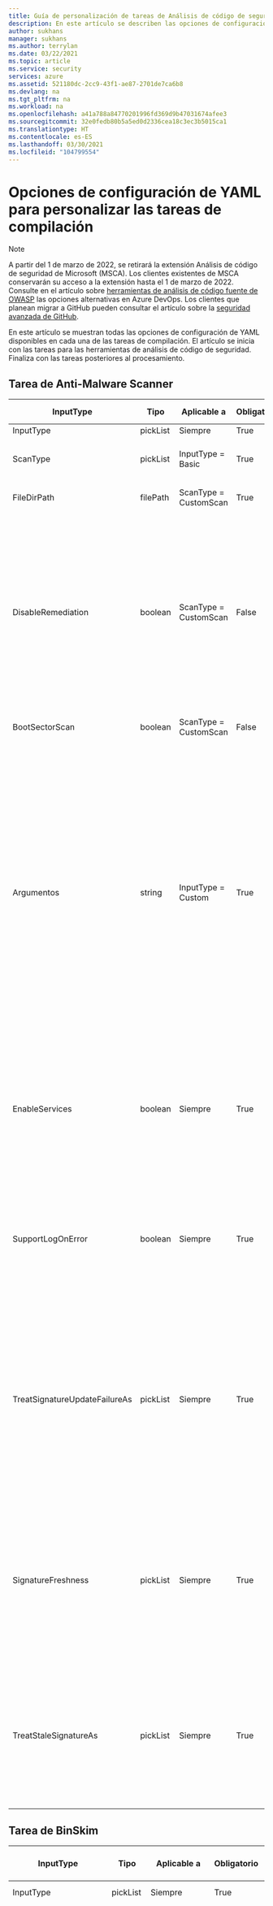 ```yaml
---
title: Guía de personalización de tareas de Análisis de código de seguridad de Microsoft Azure
description: En este artículo se describen las opciones de configuración de YAML para personalizar todas las tareas en la extensión Análisis de código de seguridad de Microsoft
author: sukhans
manager: sukhans
ms.author: terrylan
ms.date: 03/22/2021
ms.topic: article
ms.service: security
services: azure
ms.assetid: 521180dc-2cc9-43f1-ae87-2701de7ca6b8
ms.devlang: na
ms.tgt_pltfrm: na
ms.workload: na
ms.openlocfilehash: a41a788a84770201996fd369d9b47031674afee3
ms.sourcegitcommit: 32e0fedb80b5a5ed0d2336cea18c3ec3b5015ca1
ms.translationtype: HT
ms.contentlocale: es-ES
ms.lasthandoff: 03/30/2021
ms.locfileid: "104799554"
---
```

# <a name="yaml-configuration-options-to-customize-the-build-tasks"></a>Opciones de configuración de YAML para personalizar las tareas de compilación

> [!Note]
> A partir del 1 de marzo de 2022, se retirará la extensión Análisis de código de seguridad de Microsoft (MSCA). Los clientes existentes de MSCA conservarán su acceso a la extensión hasta el 1 de marzo de 2022. Consulte en el artículo sobre [herramientas de análisis de código fuente de OWASP](https://owasp.org/www-community/Source_Code_Analysis_Tools) las opciones alternativas en Azure DevOps. Los clientes que planean migrar a GitHub pueden consultar el artículo sobre la [seguridad avanzada de GitHub](https://docs.github.com/github/getting-started-with-github/about-github-advanced-security).

En este artículo se muestran todas las opciones de configuración de YAML disponibles en cada una de las tareas de compilación. El artículo se inicia con las tareas para las herramientas de análisis de código de seguridad. Finaliza con las tareas posteriores al procesamiento.

## <a name="anti-malware-scanner-task"></a>Tarea de Anti-Malware Scanner

| **InputType**      | **Tipo**     | **Aplicable a**            | **Obligatorio** | **Valor predeterminado**             | **Opciones (para listas desplegables)**                                   | **Descripción**                                                                                                                                                                                                                                                                                                                            |
|------------|---------------|-----------------------|----------|---------------------------|----------------------------------------------------------------------------|------------------------------------------------------------------------------------------------------------------------------------------------------------------------------------------------------------------------------------------------|
| InputType | pickList | Siempre | True | Básico | Basic, Custom | 
| ScanType | pickList | InputType = Basic | True | CustomScan | CustomScan, FullSystemScan, QuickScan, YourConfiguredScan | Tipo de detección que se va a usar para la detección de antimalware.
| FileDirPath | filePath | ScanType = CustomScan | True | $(Build.StagingDirectory) |  | Indica el archivo o directorio que se va a examinar.
| DisableRemediation | boolean | ScanType = CustomScan | False | true |  | Cuando está activado: 1) Se omiten las exclusiones de archivos. 2) Se examinan los archivos del almacenamiento. 3) No se aplican las acciones después de la detección. 4) No se escriben las entradas del registro de eventos después de la detección. 5) No se muestran las detecciones del examen personalizado en la interfaz de usuario. 6) La salida de la consola mostrará la lista de detecciones del examen personalizado.
| BootSectorScan | boolean | ScanType = CustomScan | False | false |  | Si está activada, habilita el examen del sector de arranque.
| Argumentos | string | InputType = Custom | True | -Scan -ScanType 3 -DisableRemediation -File $(Build.StagingDirectory) |  | Los argumentos de la línea de comandos, en los que el argumento para -File es una ruta de acceso absoluta o una ruta de acceso relativa al directorio $(Build.StagingDirectory) que se predefinió en el agente de compilación. Nota: Si no proporciona un argumento para -File como último argumento, el valor predeterminado será $(Build.StagingDirectory). También puede proporcionar sus propios argumentos permitidos por la herramienta MpCmdRun.exe.<br/><br/>Para más información sobre los argumentos de la línea de comandos de esta herramienta, escriba <strong>-h</strong> o <strong>-?</strong> en el campo Argumentos y ejecute la tarea de compilación.
| EnableServices | boolean | Siempre | True | false |  | Si se activa, intentará habilitar los servicios necesarios para Windows Update en caso de que estén deshabilitados.<br/>**NOTA**: Asegúrese de que la directiva de grupo no deshabilite los servicios y de que la cuenta en la que se ejecuta esta compilación tiene privilegios de administración.
| SupportLogOnError | boolean | Siempre | True | false |  | Si está activada, se recopilarán los archivos de soporte técnico para el diagnóstico cuando se produzca un error. Esto podría tardar varios minutos.<br/>**NOTA**: Asegúrese de que la cuenta en la que se ejecuta esta compilación tiene privilegios de administración.
| TreatSignatureUpdateFailureAs | pickList | Siempre | True | Advertencia | Error, Standard, Warning | El nivel de registro que se usa si la firma no se puede actualizar en el tiempo de ejecución. Cuando se establece en **Error**, un error al actualizar la firma producirá un error en la tarea de compilación. Tenga en cuenta que es habitual que se produzca un error en la actualización de firmas en los agentes de compilación hospedados, incluso aunque la firma sea relativamente reciente (menos de 3 horas de antigüedad).
| SignatureFreshness | pickList | Siempre | True | UpToDate | OneDay, ThreeDays, TwoDays, UpToDate | La antigüedad máxima permitida para la firma de antimalware. Si no se puede actualizar la firma y es anterior a este valor, la tarea de compilación se comportará según el valor seleccionado en el campo **Validate Signatures Age As** (Validar la antigüedad de las firmas como). Nota: Si elige **Up-To-Date**, se permite a las firmas tener una antigüedad de 3 horas como máximo.
| TreatStaleSignatureAs | pickList | Siempre | True | Error | Error, Standard, Warning | El nivel del registro que se usa si la antigüedad de la firma es superior al valor de **AntiMalware Signature Age** (Antigüedad de la firma de antimalware). Una firma obsoleta se puede tratar como una **advertencia** o un aviso **informativo** para poder continuar con el examen de antimalware, pero no es recomendable.

## <a name="binskim-task"></a>Tarea de BinSkim

| **InputType**      | **Tipo**     | **Aplicable a**            | **Obligatorio** | **Valor predeterminado**             | **Opciones (para listas desplegables)**                                   | **Descripción**                                                                                                                                                                                                                                                                                                                            |
|------------|---------------|-----------------------|----------|---------------------------|----------------------------------------------------------------------------|------------------------------------------------------------------------------------------------------------------------------------------------------------------------------------------------------------------------------------------------|
| InputType | pickList | Siempre | True | Básico | Basic, CommandLine | 
| argumentos | string | InputType = CommandLine | True |  |  | Argumentos de la línea de comandos de BinSkim estándar que se van a ejecutar. La ruta de acceso de salida se eliminará y se reemplazará.<br>Para más información sobre los argumentos de la línea de comandos de esta herramienta, escriba **help** (ayuda) en el campo Argumentos y ejecute la tarea de compilación.
| Función | pickList | InputType = Basic | True | analyze | analyze, dump, exportConfig, exportRules | 
| AnalyzeTarget | filePath | InputType = Basic && Function = analyze | True | $(Build.ArtifactStagingDirectory)\*.dll;<br>$(Build.ArtifactStagingDirectory)\*.exe |  | Uno o más especificadores para un archivo, un directorio o un patrón de filtro que se resuelve en uno o varios archivos binarios que se van a analizar. (lista separada por ";")
| AnalyzeSymPath | string | InputType = Basic && Function = analyze | False |  |  | Ruta de acceso al archivo de símbolos del destino.
| AnalyzeConfigPath | string | InputType = Basic && Function = analyze | False | default |  | Ruta de acceso a un archivo de directiva que se usará para configurar el análisis. Use el valor "default" para usar la configuración integrada.
| AnalyzePluginPath | string | InputType = Basic && Function = analyze | False |  |  | Ruta de acceso a un complemento que se invocará en todos los destinos del conjunto de análisis.
| AnalyzeRecurse | boolean | InputType = Basic && Function = analyze | False | true |  | Recorre los subdirectorios al evaluar los argumentos del especificador de archivo.
| AnalyzeVerbose | boolean | InputType = Basic && Function = analyze | False | false |  | Emite salida detallada. El informe completo resultante está diseñado para proporcionar las pruebas adecuadas para escenarios de cumplimiento.
| AnalyzeHashes | boolean | InputType = Basic && Function = analyze | False | false |  | Salida de hash SHA-256 de destinos de análisis al emitir informes de SARIF.
| AnalyzeStatistics | boolean | InputType = Basic && Function = analyze | False | false |  | Genera tiempo y otras estadísticas para la sesión de análisis.
| AnalyzeEnvironment | boolean | InputType = Basic && Function = analyze | False | false |  | Registra los detalles del entorno de la máquina desde la ejecución al archivo de salida. ADVERTENCIA: Esta opción registra información potencialmente confidencial (por ejemplo, todos los valores de las variables de entorno) en cualquier registro emitido.
| ExportRulesOutputType | pickList | InputType = Basic && Function = exportRules | False | SARIF | SARIF, SonarQube | El tipo de archivo del descriptor de reglas que se va a mostrar. Esto se incluirá en la carpeta de registros de BinSkim que publica la tarea de compilación Publish Security Analysis Logs.
| DumpTarget | filePath | InputType = Basic && Function = dump | True | $(Build.ArtifactStagingDirectory) |  | Uno o más especificadores para un archivo, un directorio o un patrón de filtro que se resuelve en uno o varios archivos binarios que se van a analizar. (lista separada por ";")
| DumpRecurse | boolean | InputType = Basic && Function = dump | False | true |  | Recorre los subdirectorios al evaluar los argumentos del especificador de archivo.
| DumpVerbose | boolean | InputType = Basic && Function = dump | False | true |  | Emite salida detallada. El informe completo resultante está diseñado para proporcionar las pruebas adecuadas para escenarios de cumplimiento.
| toolVersion | pickList | Siempre | False | Más reciente | 1.5.0, Latest, LatestPreRelease | La versión de la herramienta que se va a ejecutar.

## <a name="credential-scanner-task"></a>Tarea de Credential Scanner

| **InputType**      | **Tipo**     | **Aplicable a**            | **Obligatorio** | **Valor predeterminado**             | **Opciones (para listas desplegables)**                                   | **Descripción**                                                                                                                                                                                                                                                                                                                            |
|------------|---------------|-----------------------|----------|---------------------------|----------------------------------------------------------------------------|------------------------------------------------------------------------------------------------------------------------------------------------------------------------------------------------------------------------------------------------|
| outputFormat | pickList | Siempre | False | pre | csv, pre, tsv | El formato de salida del archivo de resultados de Credential Scanner.
| toolVersion | pickList | Siempre | False | Más reciente | 1.27.7, Latest, LatestPreRelease | La versión de la herramienta que se va a ejecutar.
| scanFolder | filePath | Siempre | False | $(Build.SourcesDirectory) |  | La carpeta del repositorio que se va a examinar para buscar credenciales.
| searchersFileType | pickList | Siempre | False | Valor predeterminado | Custom, Default, DefaultAndCustom | Opciones para encontrar el archivo de buscadores utilizado para el examen.
| searchersFile | filePath | searchersFileType == Custom O searchersFileType == DefaultAndCustom | False |  |  | El archivo de configuración de los buscadores de Credential Scanner de las comprobaciones que se van a ejecutar. Se pueden incluir y usar varios valores mediante la inclusión de una lista separada por comas de rutas de acceso a los archivos de buscadores de Credential Scanner.
| suppressionsFile | filePath | Siempre | False |  |  | El archivo de supresiones de Credential Scanner que se utilizará para suprimir problemas en el registro de salida.
| suppressAsError | boolean | Siempre | False | false |  | Las coincidencias suprimidas se mostrarán en el archivo de salida [-O]-matches.[-f] en lugar de en el archivo de salida suprimido predeterminado [-O]-suppressed.[-f]. (El valor predeterminado es "False")
| verboseOutput | boolean | Siempre | False | false |  | Información detallada de salida.
| batchSize | string | Siempre | False |  |  | El número de subprocesos simultáneos que se usan para ejecutar instancias de Credential Scanner en paralelo. (El valor predeterminado es 20)<br/>El valor debe estar dentro del intervalo 1-2147483647.
| regexMatchTimeoutInSeconds | string | Siempre | False |  |  | la cantidad de tiempo en segundos que se invertirá en encontrar un buscador antes de detener la comprobación.<br/>Agrega ``-Co RegexMatchTimeoutInSeconds=<Value>`` en la línea de comandos.
| fileScanReadBufferSize | string | Siempre | False |  |  | Tamaño de búfer durante la lectura de contenido en bytes. (El valor predeterminado es 524 288).<br/>Agrega ``-Co FileScanReadBufferSize=<Value>`` en la línea de comandos.
| maxFileScanReadBytes | string | Siempre | False |  |  | Número máximo de bytes que van a leerse en un determinado archivo durante un análisis de contenido. (El valor predeterminado es 104 857 600).<br/>Agrega ``-Co MaxFileScanReadBytes=<Value>`` en la línea de comandos.

## <a name="roslyn-analyzers-task"></a>Tarea de analizadores basados en Roslyn

| **InputType**      | **Tipo**     | **Aplicable a**            | **Obligatorio** | **Valor predeterminado**             | **Opciones (para listas desplegables)**                                   | **Descripción**                                                                                                                                                                                                                                                                                                                   |
|------------|---------------|-----------------------|----------|---------------------------|----------------------------------------------------------------------------|------------------------------------------------------------------------------------------------------------------------------------------------------------------------------------------------------------------------------------------------|
| userProvideBuildInfo | pickList | Siempre | True | auto | auto, msBuildInfo | Opciones para que un usuario proporcione la versión y la arquitectura de MSBuild, y la línea de comandos de compilación para el análisis de Roslyn. Si se selecciona **Auto**, esta tarea recuperará la información de compilación de las tareas anteriores de **MSBuild**, **VSBuild** o **.NET Core** (en el caso de una compilación) de la misma canalización.
| msBuildVersion | pickList | userProvideBuildInfo == msBuildInfo | True | 16.0 | 15.0, 16.0 | La versión de MSBuild.
| msBuildArchitecture | pickList | userProvideBuildInfo == msBuildInfo | True | x86 | DotNetCore, x64, x86 | La arquitectura MSBuild. Nota: Si la línea de comandos de compilación llama a la **compilación de dotnet.exe**, elija la opción **Mediante .Net Core**.
| msBuildCommandline | string | userProvideBuildInfo == msBuildInfo | True |  |  | La línea de comandos de compilación completa para compilar la solución o los proyectos.<br/><br/>Notas: La línea de comandos debe comenzar con una ruta de acceso completa a **MSBuild.exe** o **dotnet.exe**.<br/>El comando se ejecutará con $(Build.SourcesDirectory) como directorio de trabajo.
| rulesetName | pickList | Siempre | False | Recomendado | Custom, None, Recommended, Required | Conjunto de reglas con nombre que se va a usar.<br/><br/>Si se selecciona `Ruleset Configured In Your Visual Studio Project File(s)`, se usará el conjunto de reglas preconfigurado en los archivos del proyecto de Visual Studio. Si se elige `Custom`, se puede establecer una opción de ruta de acceso a un conjunto de reglas personalizadas.
| rulesetVersion | pickList | rulesetName == Required O rulesetName == Recommended | False | Más reciente | 8.0, 8.1, 8.2, Latest, LatestPreRelease | La versión del conjunto de reglas del Ciclo de vida de desarrollo de seguridad de Microsoft elegido.
| customRuleset | string | rulesetName = Custom | False |  |  | Una ruta de acceso accesible al conjunto de reglas que se va a usar. Las rutas de acceso relativas se normalizarán en la raíz del repositorio de origen (`$(Build.SourcesDirectory)`).<br/><br/>Si el conjunto de reglas especifica `Rules` con `Actions` establecido en `Error`, se producirá un error en la tarea de compilación. Para usar un conjunto de reglas que lo haga, compruebe `Continue on error` en las opciones de `Control Options` de la tarea de compilación.
| microsoftAnalyzersVersion | pickList | Siempre | False | Más reciente | 2.9.3, 2.9.4, 2.9.6, Latest, LatestPreRelease | La versión del paquete [Microsoft.CodeAnalysis.FxCopAnalyzers](https://www.nuget.org/packages/Microsoft.CodeAnalysis.FxCopAnalyzers) que se va a ejecutar.
| suppressionFileForCompilerWarnings | filePath | Siempre | False |  |  | Un archivo de eliminaciones para suprimir las advertencia de los compiladores C# y VB.<br/><br/>Un archivo de texto sin formato con cada identificador de advertencia enumerado en una línea independiente.<br/>En el caso de advertencias del compilador, especifique solo la parte numérica del identificador de la advertencia. Por ejemplo, 1018 suprime CS1018 y CA1501 suprime CA1501.<br/><br/>Se anexará una ruta de acceso relativa a la raíz del repositorio de origen (`$(Build.SourcesDirectory)`).

## <a name="tslint-task"></a>Tarea de TSLint

| **InputType**      | **Tipo**     | **Aplicable a**            | **Obligatorio** | **Valor predeterminado**             | **Opciones (para listas desplegables)**                                   | **Descripción**                                                                                                                                                                                                                                                                                                                            |
|------------|---------------|-----------------------|----------|---------------------------|----------------------------------------------------------------------------|------------------------------------------------------------------------------------------------------------------------------------------------------------------------------------------------------------------------------------------------|
| RuleLibrary | pickList | Siempre | True | tslint | custom, microsoft, tslint | Todos los resultados incluyen las reglas que vienen con la versión seleccionada de TSLint (**Base Only**) (Solo base).<br/><br/>**Base only** (Solo base:) solo las reglas incluidas en TSLint.<br/><br/>**Include Microsoft Rules** (Incluir reglas de Microsoft): descarga [tslint-microsoft-contrib](https://github.com/Microsoft/tslint-microsoft-contrib) e incluye sus reglas para que estén disponibles para su uso en la ejecución de TSLint. Al elegir esta opción, se oculta la casilla `Type Checking`, ya que es necesaria para las reglas de Microsoft y se usará automáticamente. También hace que se muestre el campo `Microsoft Contribution Version`, lo que permite seleccionar una versión de `tslint-microsoft-contrib` de [npm](https://www.npmjs.com/package/tslint-microsoft-contrib).<br/><br/>**Include Custom Rules** (Incluir reglas personalizadas): muestra el campo `Rules Directory`, que acepta una ruta de acceso accesible a un directorio de reglas de TSLint para que esté disponible para su uso en la ejecución de TSLint.<br/><br/>**Nota:** El valor predeterminado ha cambiado a tslint, ya que muchos usuarios han experimentado problemas al configurar el conjunto de reglas de Microsoft. Para ver la configuración específica de la versión, consulte [tslint-microsoft-contrib en GitHub](https://github.com/microsoft/tslint-microsoft-contrib).
| RulesDirectory | string | RuleLibrary == custom | True |  |  | Un directorio accesible que contiene reglas de TSLint adicionales para que estén disponibles para su uso en la ejecución de TSLint.
| Ruleset | pickList | RuleLibrary != microsoft | True | tsrecommended | custom, tslatest, tsrecommended | Define las reglas que se van a ejecutar en archivos TypeScript.<br/><br/>**[tslint:latest](https://github.com/palantir/tslint/blob/master/src/configs/latest.ts) -** Amplía `tslint:recommended` y se actualiza continuamente para incluir la configuración de las reglas más recientes en cada versión de TSLint. El uso de esta configuración puede introducir cambios importantes en las versiones secundarias, ya que se habilitan nuevas reglas que causan errores de TSLint en el código. Cuando TSLint alcanza una versión principal, se actualiza `tslint:recommended` para que sea idéntico a `tslint:latest`.<br/><br/>**[tslint:recommended](https://github.com/palantir/tslint/blob/master/src/configs/recommended.ts) -** Un conjunto de reglas estable, bien fundamentado, que TSLint recomienda utilizar para la programación general con TypeScript. Esta configuración sigue a `semver`, por lo que *no* habrá cambios importantes entre las versiones secundarias o de revisión.
| RulesetMicrosoft | pickList | RuleLibrary == microsoft | True | mssdlrequired | custom, msrecommended, mssdlrecommended, mssdlrequired, tslatest, tsrecommended | Define las reglas que se van a ejecutar en archivos TypeScript.<br/><br/>**[microsoft:sdl-required](https://github.com/Microsoft/tslint-microsoft-contrib/wiki/TSLint-and-the-Microsoft-Security-Development-Lifecycle) -** Ejecuta todas las comprobaciones disponibles que proporcionan las reglas tslint y tslint-microsoft-contrib que satisfacen las directivas *obligatorias* del [Ciclo de vida de desarrollo de seguridad de Microsoft (SDL)](https://www.microsoft.com/sdl/).<br/><br/>**[microsoft:sdl-recommended](https://github.com/Microsoft/tslint-microsoft-contrib/wiki/TSLint-and-the-Microsoft-Security-Development-Lifecycle) -** Ejecuta todas las comprobaciones disponibles que proporcionan las reglas tslint y tslint-microsoft-contrib que satisfacen las directivas *obligatorias y las recomendadas* del [Ciclo de vida de desarrollo de seguridad de Microsoft (SDL)](https://www.microsoft.com/sdl/).<br/><br/>**microsoft:recommended** Todas las comprobaciones que recomiendan los creadores de las reglas de tslint-microsoft-contrib. Esto incluye comprobaciones de seguridad y otras que no son de seguridad.<br/><br/>**[tslint:latest](https://github.com/palantir/tslint/blob/master/src/configs/latest.ts) -** Amplía `tslint:recommended` y se actualiza continuamente para incluir la configuración de las reglas más recientes en cada versión de TSLint. El uso de esta configuración puede introducir cambios importantes en las versiones secundarias, ya que se habilitan nuevas reglas que causan errores de TSLint en el código. Cuando TSLint alcanza una versión principal, se actualiza `tslint:recommended` para que sea idéntico a `tslint:latest`.<br/><br/>**[tslint:recommended](https://github.com/palantir/tslint/blob/master/src/configs/recommended.ts) -** Un conjunto de reglas estable, bien fundamentado, que TSLint recomienda utilizar para la programación general con TypeScript. Esta configuración sigue a `semver`, por lo que *no* habrá cambios importantes entre las versiones secundarias o de revisión.
| RulesetFile | string | Ruleset == custom O RulesetMicrosoft == custom | True |  |  | Un [archivo de configuración](https://palantir.github.io/tslint/usage/cli/) que especifica qué reglas se van a ejecutar.<br/><br/>La ruta de acceso a la configuración se agregará como la ruta de acceso para las [reglas personalizadas](https://palantir.github.io/tslint/develop/custom-rules/).
| FileSelectionType | pickList | Siempre | True | fileGlob | fileGlob, projectFile | 
| Archivos | string | FileSelectionType == fileGlob | True | **\*.ts |  | Un archivo [glob](https://www.npmjs.com/package/glob) que determina qué archivos se van a procesar. Las rutas de acceso son relativas con respecto al valor de `Build.SourcesDirectory`.<br/><br/>La biblioteca de contribuciones de Microsoft requiere el uso de un archivo del proyecto. Si va a usar la biblioteca de contribuciones de Microsoft con la opción `File Glob Pattern`, se generará automáticamente un archivo del proyecto.
| ECMAScriptVersion | pickList | FileSelectionType == fileGlob && RuleLibrary == microsoft | True | ES3 | ES2015, ES2016, ES2017, ES3, ES5, ES6, ESNext | La versión de destino de ECMAScript configurada con el compilador de TypeScript. Cuando se usa un archivo del proyecto, este es el campo compilerOptions.target del archivo tsconfig.json de TypeScript.
| proyecto | string | FileSelectionType == projectFile | True |  |  | Ruta de acceso a un archivo [tsconfig.json](http://www.typescriptlang.org/docs/handbook/tsconfig-json.html) que especifica los archivos TypeScript en los que se ejecutará TSLint. Las rutas de acceso son relativas con respecto al valor de `Build.SourcesDirectory`.
| TypeCheck | boolean | RuleLibrary != microsoft && FileSelectionType == projectFile | False | true |  | Habilita el comprobador de tipos al ejecutar reglas de búsqueda de errores.
| ExcludeFiles | string | Siempre | False |  |  | Un archivo [glob](https://www.npmjs.com/package/glob) que indica los archivos que se van a excluir de la búsqueda de errores. Las rutas de acceso son relativas con respecto al valor de `Build.SourcesDirectory`. Se pueden especificar varios valores separados por punto y coma.
| OutputFormat | pickList | Siempre | True | json | checkstyle, codeFrame, filesList, json, msbuild, pmd, prose, stylish, verbose, vso | El [formateador](https://palantir.github.io/tslint/formatters/) que se va a utilizar para generar la salida. Tenga en cuenta que el formato JSON es compatible con el análisis posterior.
| NodeMemory | string | Siempre | False |  |  | Una cantidad de memoria explícita en MB para asignar al nodo para la ejecución de TSLint. Ejemplo: 8000<br/><br/>Se asigna a la opción de la CLI `--max_old_space=<value>` para el nodo, que es una `v8 option`.
| ToolVersion | pickList | RuleLibrary != microsoft | True | latest | 4.0.0, 4.0.1, 4.0.2, 4.1.0, 4.1.1, 4.2.0, 4.3.0, 4.3.1, 4.4.0, 4.4.1, 4.4.2, 4.5.0, 4.5.1, 5.0.0, 5.1.0, 5.2.0, 5.3.0, 5.3.2, 5.4.0, 5.4.1, 5.4.2, 5.4.3, 5.5.0, latest | La [versión](https://github.com/palantir/tslint/releases) de TSLint que se va a descargar y ejecutar.
| TypeScriptVersion | pickList | Siempre | True | latest | 0.8.0, 0.8.1, 0.8.2, 0.8.3, 0.9.0, 0.9.1, 0.9.5, 0.9.7, 1.0.0, 1.0.1, 1.3.0, 1.4.1, 1.5.3, 1.6.2, 1.7.3, 1.7.5, 1.8.0, 1.8.10, 1.8.2, 1.8.5, 1.8.6, 1.8.7, 1.8.9, 1.9.0, 2.0.0, 2.0.10, 2.0.2, 2.0.3, 2.0.6, 2.0.7, 2.0.8, 2.0.9, 2.1.1, 2.1.4, 2.1.5, 2.1.6, 2.2.0, 2.2.1, custom, latest | La versión de [Typescript](https://www.npmjs.com/package/typescript) que se va a descargar y usar.<br/>**Nota:** Tiene que ser la misma versión de TypeScript que se usa para compilar el código.
| TypeScriptVersionCustom | string | TypeScriptVersion == custom | True | latest |  | La versión de [Typescript](https://www.npmjs.com/package/typescript) que se va a descargar y usar.<br/>**Nota:** Tiene que ser la misma versión de TypeScript que se usa para compilar el código.
| MicrosoftContribVersion | pickList | RuleLibrary == microsoft |  | latest | 4.0.0, 4.0.1, 5.0.0, 5.0.1, latest | La versión de [tslint-microsoft-contrib](https://www.npmjs.com/package/tslint-microsoft-contrib) (reglas del Ciclo de vida de desarrollo de seguridad de Microsoft) para su descarga y uso.</br>**Nota:** Se elegirá la versión de [tslint](https://www.npmjs.com/package/tslint) que sea compatible con la versión elegida para tslint-microsoft-contrib. Las actualizaciones de tslint-microsoft-contrib se validarán mediante esta tarea de compilación, hasta que se pueda producir un período de prueba.

## <a name="publish-security-analysis-logs-task"></a>Tarea de Publish Security Analysis Logs

| **InputType**      | **Tipo**     | **Aplicable a**            | **Obligatorio** | **Valor predeterminado**             | **Opciones (para listas desplegables)**                                   | **Descripción**                                                                                                                                                                                                                                                                                                                            |
|------------|---------------|-----------------------|----------|---------------------------|----------------------------------------------------------------------------|------------------------------------------------------------------------------------------------------------------------------------------------------------------------------------------------------------------------------------------------|
| ArtifactName | string | Siempre | True | CodeAnalysisLogs |  | Nombre del artefacto que se va a crear.
| ArtifactType | pickList | Siempre | True | Contenedor | Container, FilePath | Tipo de artefacto que se va a crear.
| TargetPath | string | ArtifactType = FilePath | False | \\my\share\$(Build.DefinitionName)<br>\$(Build.BuildNumber) |  | Recurso compartido de archivos en el que se copiarán los archivos.
| AllTools | boolean | Siempre | True | true |  | Publica los resultados generados por todas las tareas de compilación de las herramientas de desarrollo seguro.
| AntiMalware | boolean | AllTools = false | True | true |  | Publica los resultados generados por las tareas de compilación de antimalware.
| BinSkim | boolean | AllTools = false | True | true |  | Publica los resultados generados por las tareas de compilación de BinSkim.
| CredScan | boolean | AllTools = false | True | true |  | Publica los resultados generados por las tareas de compilación de Credential Scanner.
| RoslynAnalyzers | boolean | AllTools = false | True | false |  | Publica los resultados generados por las tareas de compilación de los analizadores basados en Roslyn.
| TSLint | boolean | AllTools = false | True | true |  | Publica los resultados generados por las tareas de compilación de TSLint. Tenga en cuenta que solo se admiten los registros de TSLint en formato JSON para los informes. Si ha elegido un formato diferente, actualice la tarea de compilación de TSLint en consecuencia.
| ToolLogsNotFoundAction | picklist | Siempre | True | Estándar | Error, None, Standard, Warning | La acción que se realizará cuando no se encuentren los registros de una herramienta seleccionada (o de cualquier herramienta si se activan todas las herramientas), lo que implica que no se ejecutó la herramienta.<br/><br/>**Opciones:**<br/>**None:** El mensaje se escribe en el flujo de salida detallado accesible solo si se establece la variable de VSTS **system.debug** en **true**.<br/>**Estándar:** (la opción predeterminada) Escribe un mensaje de salida estándar que indica que no se encontró ningún registro para la herramienta.<br/>**Advertencia:** Escribe un mensaje de advertencia amarillo que indica que no se encontraron registros para la herramienta; este mensaje aparece en la página Resumen de la compilación como una advertencia.<br/>**Error:** Escribe un mensaje de error rojo y se produce una excepción, lo cual hace que se interrumpa la compilación. Use esta opción para asegurarse con opciones de herramientas individuales qué herramientas se ejecutaron.

## <a name="security-report-task"></a>Tarea de Security Report

| **InputType**      | **Tipo**     | **Aplicable a**            | **Obligatorio** | **Valor predeterminado**             | **Opciones (para listas desplegables)**                                   | **Descripción**                                                                                                                                                                                                                                                                                                                            |
|------------|---------------|-----------------------|----------|---------------------------|----------------------------------------------------------------------------|------------------------------------------------------------------------------------------------------------------------------------------------------------------------------------------------------------------------------------------------|
| VstsConsole | boolean | Siempre | False | true |  | Escribe los resultados en la consola de la canalización.
| TsvFile | boolean | Siempre | False | true |  | Genere un archivo tsv (valores separados por tabulaciones) con una línea por cada resultado encontrado y pestañas que separan la información del resultado.
| HtmlFile | boolean | Siempre | False | true |  | Genera un archivo de informe de HTML.
| AllTools | boolean | Siempre | True | false |  | Notifica los resultados generados por todas las tareas de compilación de las herramientas de desarrollo seguro.
| BinSkim | boolean | AllTools = false | True | false |  | Notifica los resultados generados por las tareas de compilación de BinSkim.
| BinSkimBreakOn | pickList | AllTools = true O BinSkim = true | True | Error | Error, WarningAbove | Nivel de los resultados que se van a notificar.
| CredScan | boolean | AllTools = false | True | false |  | Notifica los resultados generados por las tareas de compilación de Credential Scanner.
| RoslynAnalyzers | boolean | AllTools = false | True | false |  | Notifica los resultados generados por las tareas de compilación de los analizadores basados en Roslyn.
| RoslynAnalyzersBreakOn | pickList | AllTools = true O RoslynAnalyzers = true | True | Error | Error, WarningAbove | Nivel de los resultados que se van a notificar.
| TSLint | boolean | AllTools = false | True | false |  | Notifica los resultados generados por las tareas de compilación de TSLint. Tenga en cuenta que solo se admiten los registros de TSLint en formato JSON para los informes. Si ha elegido un formato diferente, actualice la tarea de compilación de TSLint en consecuencia.
| TSLintBreakOn | pickList | AllTools = true O TSLint = true | True | Error | Error, WarningAbove | Nivel de los resultados que se van a notificar.
| ToolLogsNotFoundAction | picklist | Siempre | True | Estándar | Error, None, Standard, Warning | La acción que se realizará cuando no se encuentren los registros de una herramienta seleccionada (o de cualquier herramienta si se activan todas las herramientas), lo que implica que no se ejecutó la herramienta.<br/><br/>**Opciones:**<br/>**None:** El mensaje se escribe en el flujo de salida detallado accesible solo si se establece la variable de VSTS **system.debug** en **true**.<br/>**Estándar:** (la opción predeterminada) Escribe un mensaje de salida estándar que indica que no se encontró ningún registro para la herramienta.<br/>**Advertencia:** Escribe un mensaje de advertencia amarillo que indica que no se encontraron registros para la herramienta; este mensaje aparece en la página Resumen de la compilación como una advertencia.<br/>**Error:** Escribe un mensaje de error rojo y se produce una excepción, lo cual hace que se interrumpa la compilación. Use esta opción para asegurarse con opciones de herramientas individuales qué herramientas se ejecutaron.
| CustomLogsFolder | string | Siempre | False |  |  | Carpeta base donde se encuentran los registros de la herramienta de análisis; los archivos de registro individuales estarán en subcarpetas que llevan el nombre de cada herramienta, en esta ruta de acceso.

## <a name="post-analysis-task"></a>Tarea de Post-Analysis

| **InputType**      | **Tipo**     | **Aplicable a**            | **Obligatorio** | **Valor predeterminado**             | **Opciones (para listas desplegables)**                                   | **Descripción**                                                                                                                                                                                                                                                                                                                            |
|------------|---------------|-----------------------|----------|---------------------------|----------------------------------------------------------------------------|------------------------------------------------------------------------------------------------------------------------------------------------------------------------------------------------------------------------------------------------|
| AllTools | boolean | Siempre | True | false |  | Interrumpe la compilación si la tarea de compilación del análisis de código de la seguridad de Microsoft detecta cualquier problema.
| BinSkim | boolean | AllTools = false | True | false |  | Interrumpe la compilación si se detecta algún problema de BinSkim, de acuerdo con la opción de interrupción que haya seleccionado.
| BinSkimBreakOn | pickList | AllTools = true O BinSkim = true | True | Error | Error, WarningAbove | El nivel de los problemas que hará que se interrumpa la compilación.
| CredScan | boolean | AllTools = false | True | false |  | Interrumpe la compilación si se detecta algún problema de Credential Scanner.
| RoslynAnalyzers | boolean | AllTools = false | True | false |  | Interrumpe la compilación si se detecta algún problema en los analizadores basados en Roslyn.
| RoslynAnalyzersBreakOn | pickList | AllTools = true O RoslynAnalyzers = true | True | Error | Error, WarningAbove | El nivel de los problemas que hará que se interrumpa la compilación.
| TSLint | boolean | AllTools = false | True | false |  | Interrumpe la compilación si se detecta algún problema de TSLint. Tenga en cuenta que solo se admiten los registros de TSLint en formato JSON para el análisis posterior. Si ha elegido un formato diferente, actualice la tarea de compilación de TSLint en consecuencia.
| TSLintBreakOn | pickList | AllTools = true O TSLint = true | True | Error | Error, WarningAbove | El nivel de los problemas que hará que se interrumpa la compilación.
| VstsConsole | boolean | Siempre | False | true |  | Escribe los resultados en la consola de la canalización.
| ToolLogsNotFoundAction | picklist | Siempre | True | Estándar | Error, None, Standard, Warning | La acción que se realizará cuando no se encuentren los registros de una herramienta seleccionada (o de cualquier herramienta si se activan todas las herramientas), lo que implica que no se ejecutó la herramienta.<br/><br/>**Opciones:**<br/>**None:** El mensaje se escribe en el flujo de salida detallado accesible solo si se establece la variable de VSTS **system.debug** en **true**.<br/>**Estándar:** (la opción predeterminada) Escribe un mensaje de salida estándar que indica que no se encontró ningún registro para la herramienta.<br/>**Advertencia:** Escribe un mensaje de advertencia amarillo que indica que no se encontraron registros para la herramienta; este mensaje aparece en la página Resumen de la compilación como una advertencia.<br/>**Error:** Escribe un mensaje de error rojo y se produce una excepción, lo cual hace que se interrumpa la compilación. Use esta opción para asegurarse con opciones de herramientas individuales qué herramientas se ejecutaron.

## <a name="next-steps"></a>Pasos siguientes

Si tiene más preguntas sobre la extensión de Análisis de código de seguridad y las herramientas que se ofrecen, consulte [nuestra página de preguntas más frecuentes](security-code-analysis-faq.md).